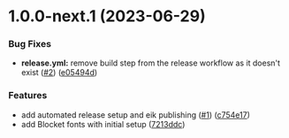 # 1.0.0-next.1 (2023-06-29)


### Bug Fixes

* **release.yml:** remove build step from the release workflow as it doesn't exist ([#2](https://github.com/warp-ds/fonts/issues/2)) ([e05494d](https://github.com/warp-ds/fonts/commit/e05494d73d616e4ded70c4097964db0f1508905a))


### Features

* add automated release setup and eik publishing ([#1](https://github.com/warp-ds/fonts/issues/1)) ([c754e17](https://github.com/warp-ds/fonts/commit/c754e177c17707b5d7306a73febbe634190590f9))
* add Blocket fonts with initial setup ([7213ddc](https://github.com/warp-ds/fonts/commit/7213ddc49be6182e3ca2ebe4e0db399bf5e5b811))
